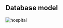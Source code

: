 ## Database model

![hospital](https://user-images.githubusercontent.com/72096734/221689086-95994618-82d7-4594-a073-7ca7783fe7de.png)

